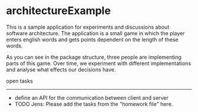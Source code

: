 architectureExample
===================

This is a sample application for experiments and discussions about software architecture. The application is a small game in which the player enters english words and gets points dependent on the length of these words.

As you can see in the package structure, three people are implementing parts of this game. Over time, we experiment with different implementations and analyse what effects our decisions have.


open tasks
____________

- define an API for the communication between client and server
- TODO Jens: Please add the tasks from the "homework file" here.
